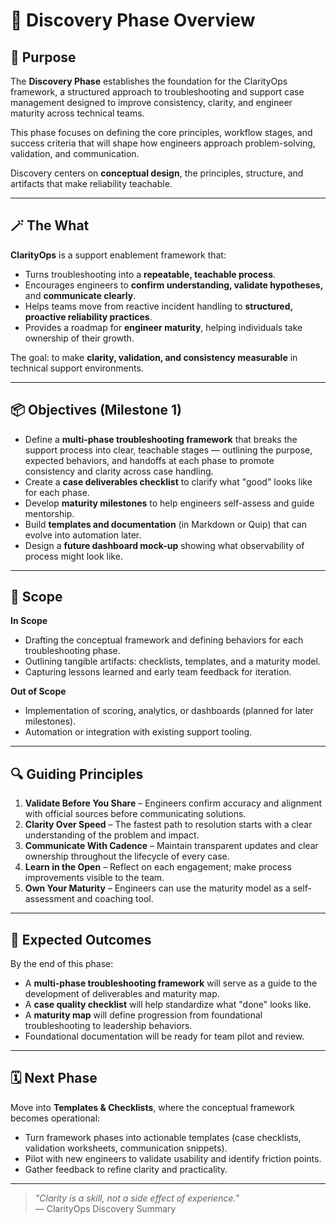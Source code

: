 # 🧭 Discovery Phase Overview

## 🎯 Purpose

The **Discovery Phase** establishes the foundation for the ClarityOps framework, a structured approach to troubleshooting and support case management designed to improve consistency, clarity, and engineer maturity across technical teams.

This phase focuses on defining the core principles, workflow stages, and success criteria that will shape how engineers approach problem-solving, validation, and communication.  

Discovery centers on **conceptual design**, the principles, structure, and artifacts that make reliability teachable.

---

## 🪄 The What

**ClarityOps** is a support enablement framework that:
- Turns troubleshooting into a **repeatable, teachable process**.  
- Encourages engineers to **confirm understanding, validate hypotheses,** and **communicate clearly**.  
- Helps teams move from reactive incident handling to **structured, proactive reliability practices**.  
- Provides a roadmap for **engineer maturity**, helping individuals take ownership of their growth.  

The goal: to make **clarity, validation, and consistency measurable** in technical support environments.  

---

## 📦 Objectives (Milestone 1)

- Define a **multi-phase troubleshooting framework** that breaks the support process into clear, teachable stages — outlining the purpose, expected behaviors, and handoffs at each phase to promote consistency and clarity across case handling.  
- Create a **case deliverables checklist** to clarify what "good" looks like for each phase.  
- Develop **maturity milestones** to help engineers self-assess and guide mentorship.  
- Build **templates and documentation** (in Markdown or Quip) that can evolve into automation later.  
- Design a **future dashboard mock-up** showing what observability of process might look like.  

---

## 🧱 Scope

**In Scope**
- Drafting the conceptual framework and defining behaviors for each troubleshooting phase.  
- Outlining tangible artifacts: checklists, templates, and a maturity model.  
- Capturing lessons learned and early team feedback for iteration.  

**Out of Scope**
- Implementation of scoring, analytics, or dashboards (planned for later milestones).  
- Automation or integration with existing support tooling.

---

## 🔍 Guiding Principles

1. **Validate Before You Share** – Engineers confirm accuracy and alignment with official sources before communicating solutions.  
2. **Clarity Over Speed** – The fastest path to resolution starts with a clear understanding of the problem and impact.  
3. **Communicate With Cadence** – Maintain transparent updates and clear ownership throughout the lifecycle of every case.  
4. **Learn in the Open** – Reflect on each engagement; make process improvements visible to the team.  
5. **Own Your Maturity** – Engineers can use the maturity model as a self-assessment and coaching tool.  

---

## 🧠 Expected Outcomes

By the end of this phase:
- A **multi-phase troubleshooting framework** will serve as a guide to the development of deliverables and maturity map.  
- A **case quality checklist** will help standardize what "done" looks like.  
- A **maturity map** will define progression from foundational troubleshooting to leadership behaviors.  
- Foundational documentation will be ready for team pilot and review.

---

## 🗓️ Next Phase

Move into **Templates & Checklists**, where the conceptual framework becomes operational:  
- Turn framework phases into actionable templates (case checklists, validation worksheets, communication snippets).  
- Pilot with new engineers to validate usability and identify friction points.  
- Gather feedback to refine clarity and practicality.

---

> *"Clarity is a skill, not a side effect of experience."*  
> — ClarityOps Discovery Summary
